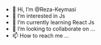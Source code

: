 - 👋 Hi, I’m @Reza-Keymasi
- 👀 I’m interested in Js
- 🌱 I’m currently learning React Js
- 💞️ I’m looking to collaborate on ...
- 📫 How to reach me ...

<!---
Reza96-numpy/Reza96-numpy is a ✨ special ✨ repository because its `README.md` (this file) appears on your GitHub profile.
You can click the Preview link to take a look at your changes.
--->
